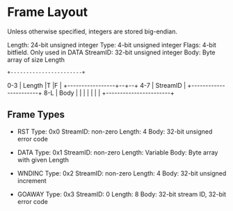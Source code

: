 # Frame Layout

Unless otherwise specified, integers are stored big-endian.

Length: 24-bit unsigned integer
Type: 4-bit unsigned integer
Flags: 4-bit bitfield. Only used in DATA
StreamID: 32-bit unsigned integer
Body: Byte array of size Length

    +-----------------------+
0-3 |      Length     |T |F |
    +-----------------+--+--+
4-7 |        StreamID       |
    +-----------------------+
8-L |         Body          |
    |                       |
    |                       |
    |                       |
    +-----------------------+

## Frame Types

* RST
  Type: 0x0
  StreamID: non-zero
  Length: 4
  Body: 32-bit unsigned error code

* DATA
  Type: 0x1
  StreamID: non-zero
  Length: Variable
  Body: Byte array with given Length

* WNDINC
  Type: 0x2
  StreamID: non-zero
  Length: 4
  Body: 32-bit unsigned increment

* GOAWAY
  Type: 0x3
  StreamID: 0
  Length: 8
  Body: 32-bit stream ID, 32-bit error code

